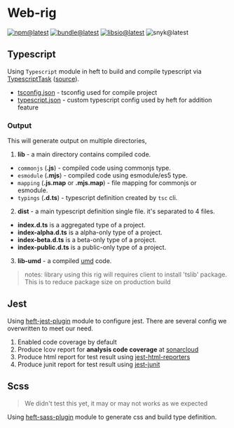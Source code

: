 # Web-rig

[![npm@latest][img:npm@latest]][link:npm@latest]
[![bundle@latest][img:bundle@latest]][link:bundle@latest]
[![libsio@latest][img:libsio@latest]][link:libsio@latest]
![snyk@latest][img:snyk@latest]

## Typescript

Using `Typescript` module in heft to build and compile typescript
via [TypescriptTask][link:heft-ts] ([source][gh:heft-ts]).

- [tsconfig.json][local:tsconfig] - tsconfig used for compile project
- [typescript.json][local:ts-config] - custom typescript config used by heft for addition feature

### Output

This will generate output on multiple directories,

1. **lib** - a main directory contains compiled code.
  - `commonjs` (**.js**) - compiled code using commonjs type.
  - `esmodule` (**.mjs**) - compiled code using esmodule/es5 type.
  - `mapping` (**.js.map** or **.mjs.map**) - file mapping for commonjs or esmodule.
  - `typings` (**.d.ts**) - typescript definition created by `tsc` cli.
2. **dist** - a main typescript definition single file. it's separated to 4 files.
  - **index.d.ts** is a aggregated type of a project.
  - **index-alpha.d.ts** is a alpha-only type of a project.
  - **index-beta.d.ts** is a beta-only type of a project.
  - **index-public.d.ts** is a public-only type of a project.
3. **lib-umd** - a compiled [umd][gh:umd] code.

> notes: library using this rig will requires client to install 'tslib' package.
> This is to reduce package size on production build

## Jest

Using [heft-jest-plugin][link:heft-jest] module to configure jest.
There are several config we overwritten to meet our need.

1. Enabled code coverage by default
2. Produce lcov report for **analysis code coverage** at [sonarcloud][link:sonarcloud]
3. Produce html report for test result using [jest-html-reporters][npm:jest-html]
4. Produce junit report for test result using [jest-junit][npm:jest-junit]

## Scss

> We didn't test this yet, it may or may not works as we expected

Using [heft-sass-plugin][link:heft-scss] module to generate css and
build type definition.

<!-- LINKS SECTION -->

[img:npm@latest]: https://img.shields.io/npm/v/@kcws/web-rig/latest?style=flat-square
[img:libsio@latest]: https://img.shields.io/librariesio/release/npm/@kcws/web-rig?style=flat-square
[link:libsio@latest]: https://libraries.io/npm/@kcws%2Fweb-rig
[link:npm@latest]: https://www.npmjs.com/package/@kcws/web-rig/v/latest
[img:snyk@latest]: https://img.shields.io/snyk/vulnerabilities/npm/@kcws/web-rig?style=flat-square
[img:bundle@latest]: https://img.shields.io/bundlephobia/min/@kcws/web-rig/latest?style=flat-square
[link:bundle@latest]: https://bundlephobia.com/result?p=@kcws/web-rig@latest

[link:sonarcloud]: https://sonarcloud.io/
[link:heft-ts]: https://rushstack.io/pages/heft_tasks/typescript/
[link:heft-jest]: https://rushstack.io/pages/heft_tasks/jest
[link:heft-scss]: https://rushstack.io/pages/heft_tasks/sass-typings/
[npm:jest-html]: https://www.npmjs.com/package/jest-html-reporters
[npm:jest-junit]: https://www.npmjs.com/package/jest-junit
[gh:umd]: https://github.com/umdjs/umd
[gh:heft-ts]: https://github.com/microsoft/rushstack/tree/576d198/apps/heft/src/plugins/TypeScriptPlugin


[local:tsconfig]: /packages/web-rig/profiles/default/tsconfig.base.json
[local:ts-config]: /packages/web-rig/profiles/default/config/typescript.json
